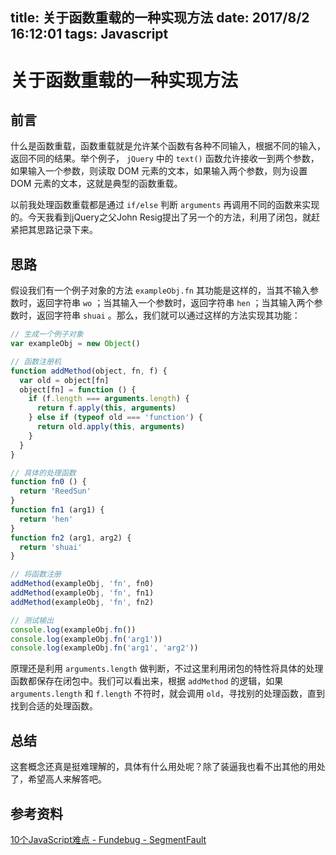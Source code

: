 title: 关于函数重载的一种实现方法
date: 2017/8/2 16:12:01
tags: Javascript
---

# 关于函数重载的一种实现方法

## 前言

什么是函数重载，函数重载就是允许某个函数有各种不同输入，根据不同的输入，返回不同的结果。举个例子， `jQuery` 中的 `text()` 函数允许接收一到两个参数，如果输入一个参数，则读取 DOM 元素的文本，如果输入两个参数，则为设置 DOM 元素的文本，这就是典型的函数重载。

以前我处理函数重载都是通过 `if/else` 判断 `arguments` 再调用不同的函数来实现的。今天我看到jQuery之父John Resig提出了另一个的方法，利用了闭包，就赶紧把其思路记录下来。

## 思路

假设我们有一个例子对象的方法 `exampleObj.fn` 其功能是这样的，当其不输入参数时，返回字符串 `wo` ；当其输入一个参数时，返回字符串 `hen` ；当其输入两个参数时，返回字符串 `shuai` 。那么，我们就可以通过这样的方法实现其功能：

```Javascript
// 生成一个例子对象
var exampleObj = new Object()

// 函数注册机
function addMethod(object, fn, f) {
  var old = object[fn]
  object[fn] = function () {
    if (f.length === arguments.length) {
      return f.apply(this, arguments)
    } else if (typeof old === 'function') {
      return old.apply(this, arguments)
    }
  }
}

// 具体的处理函数
function fn0 () {
  return 'ReedSun'
}
function fn1 (arg1) {
  return 'hen'
}
function fn2 (arg1, arg2) {
  return 'shuai'
}

// 将函数注册
addMethod(exampleObj, 'fn', fn0)
addMethod(exampleObj, 'fn', fn1)
addMethod(exampleObj, 'fn', fn2)

// 测试输出
console.log(exampleObj.fn())
console.log(exampleObj.fn('arg1'))
console.log(exampleObj.fn('arg1', 'arg2'))
```

原理还是利用 `arguments.length` 做判断，不过这里利用闭包的特性将具体的处理函数都保存在闭包中。我们可以看出来，根据 `addMethod` 的逻辑，如果 `arguments.length` 和 `f.length` 不符时，就会调用 `old`，寻找别的处理函数，直到找到合适的处理函数。

## 总结

这套概念还真是挺难理解的，具体有什么用处呢？除了装逼我也看不出其他的用处了，希望高人来解答吧。

## 参考资料

[10个JavaScript难点 - Fundebug - SegmentFault](https://segmentfault.com/a/1190000010371988)
